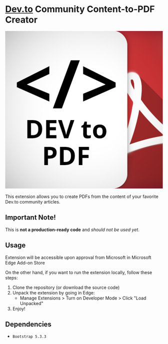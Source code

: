 # [Dev.to](https://dev.to) Community Content-to-PDF Creator
![Logo](images/logo.png)

This extension allows you to create PDFs from the content of your favorite Dev.to community articles.

## Important Note!

This is **not a production-ready code** and _should not be used yet_.

## Usage

Extension will be accessible upon approval from Microsoft in Microsoft Edge Add-on Store

On the other hand, if you want to run the extension locally, follow these steps:

1. Clone the repository (or download the source code)
2. Unpack the extension by going in Edge:
   - Manage Extensions > Turn on Developer Mode > Click "Load Unpacked"
3. Enjoy!

## Dependencies

- `Bootstrap 5.3.3`
